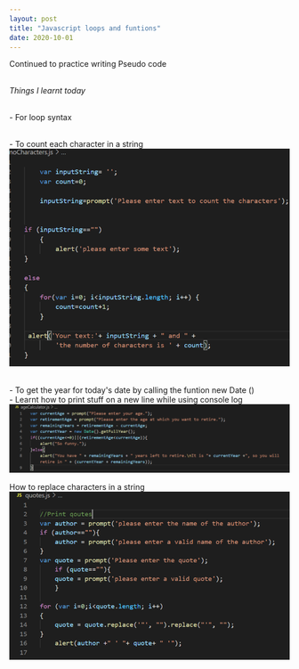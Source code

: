 ```yaml
---
layout: post
title: "Javascript loops and funtions"
date: 2020-10-01
---
```

Continued to practice writing Pseudo code


<br><em>Things I learnt today</em>

<br>- For loop syntax

<br>- To count each character in a string
<br><img src="/images/noCharacters.png" alt="code for counting number of characters">

<br>- To get the year for today's date by calling the funtion new Date ()
<br>- Learnt how to print stuff on a new line while using console log
<br><img src="/images/ageCalculator.png" alt="code for showing retirement age calculator and how to extract the year using new Date function">

How to replace characters in a string
<br><img src="/images/quotes.png" alt="code with replacing special characters">
